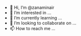 - 👋 Hi, I’m @zanaminair
- 👀 I’m interested in ...
- 🌱 I’m currently learning ...
- 💞️ I’m looking to collaborate on ...
- 📫 How to reach me ...

<!---
zanaminair/zanaminair is a ✨ special ✨ repository because its `README.md` (this file) appears on your GitHub profile.
You can click the Preview link to take a look at your changes.
--->
